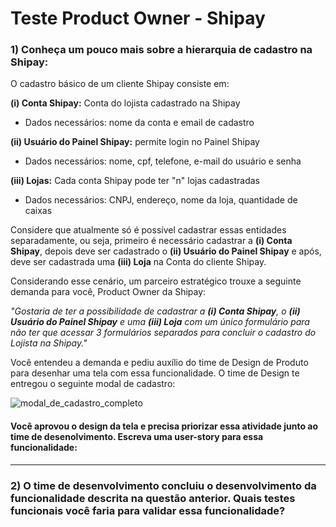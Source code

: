 # Teste Product Owner - Shipay

### 1) Conheça um pouco mais sobre a hierarquia de cadastro na Shipay:

O cadastro básico de um cliente Shipay consiste em:

**(i)   Conta Shipay:** Conta do lojista cadastrado na Shipay 
 - Dados necessários: nome da conta e email de cadastro

**(ii)  Usuário do Painel Shipay:** permite login no Painel Shipay
- Dados necessários: nome, cpf, telefone, e-mail do usuário e senha

**(iii) Lojas:** Cada conta Shipay pode ter "n" lojas cadastradas
- Dados necessários: CNPJ, endereço, nome da loja, quantidade de caixas


Considere que atualmente só é possível cadastrar essas entidades separadamente, ou seja, primeiro é necessário cadastrar a **(i) Conta Shipay**, depois deve ser cadastrado o **(ii) Usuário do Painel Shipay** e após, deve ser cadastrada uma **(iii) Loja** na Conta do cliente Shipay. 


Considerando esse cenário, um parceiro estratégico trouxe a seguinte demanda para você, Product Owner da Shipay:


*"Gostaria de ter a possibilidade de cadastrar a **(i) Conta Shipay**, o **(ii) Usuário do Painel Shipay** e uma **(iii) Loja** com um único formulário para não ter que acessar 3 formulários separados para concluir o cadastro do Lojista na Shipay."*


Você entendeu a demanda e pediu auxílio do time de Design de Produto para desenhar uma tela com essa funcionalidade. O time de Design te entregou o seguinte modal de cadastro:

![modal_de_cadastro_completo](https://user-images.githubusercontent.com/59707512/137926227-831000a7-ae66-4b34-80d3-d45fda7f909f.png)


#### Você aprovou o design da tela e precisa priorizar essa atividade junto ao time de desenolvimento. Escreva uma user-story para essa funcionalidade:


---


### 2) O time de desenvolvimento concluiu o desenvolvimento da funcionalidade descrita na questão anterior. Quais testes funcionais você faria para validar essa funcionalidade?
